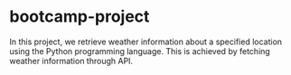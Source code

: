 # bootcamp-project
In this project, we retrieve weather information about a specified location using the Python programming language. This is achieved by fetching weather information through API.
